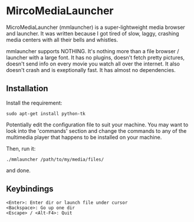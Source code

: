 # MircoMediaLauncher

MicroMediaLauncher (mmlauncher) is a super-lightweight media browser and
launcher. It was written because I got tired of slow, laggy, crashing media
centers with all their bells and whistles.

mmlauncher supports NOTHING. It's nothing more than a file browser / launcher
with a large font. It has no plugins, doesn't fetch pretty pictures, doesn't
send info on every movie you watch all over the internet. It also doesn't crash
and is exeptionally fast. It has almost no dependencies.

## Installation

Install the requirement:

    sudo apt-get install python-tk

Potentially edit the configuration file to suit your machine. You may want to
look into the 'commands' section and change the commands to any of the
multimedia player that happens to be installed on your machine.

Then, run it:

    ./mmlauncher /path/to/my/media/files/

and done.

## Keybindings

    <Enter>: Enter dir or launch file under cursor
    <Backspace>: Go up one dir
    <Escape> / <Alt-F4>: Quit



